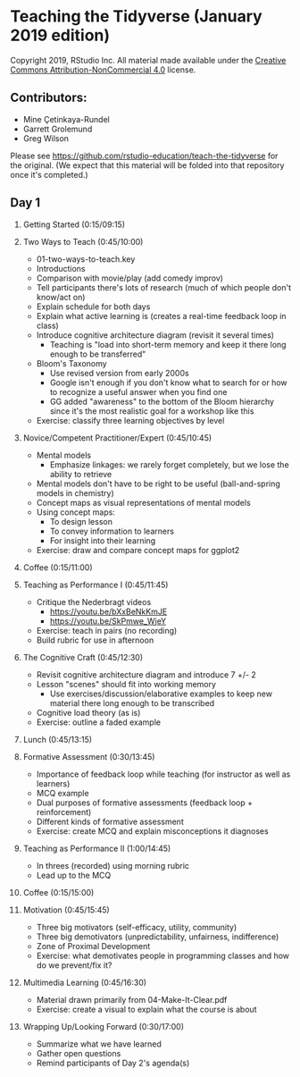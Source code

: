 # Teaching the Tidyverse (January 2019 edition)

Copyright 2019, RStudio Inc. All material made available under the [Creative Commons Attribution-NonCommercial 4.0](https://creativecommons.org/licenses/by-nc/4.0/) license.

## Contributors:

- Mine Çetinkaya-Rundel
- Garrett Grolemund
- Greg Wilson

Please see <https://github.com/rstudio-education/teach-the-tidyverse> for the original.
(We expect that this material will be folded into that repository once it's completed.)

## Day 1

1.  Getting Started (0:15/09:15)

1.  Two Ways to Teach (0:45/10:00)
    -   01-two-ways-to-teach.key
    -   Introductions
    -   Comparison with movie/play (add comedy improv)
    -   Tell participants there's lots of research (much of which people don't know/act on)
    -   Explain schedule for both days
    -   Explain what active learning is (creates a real-time feedback loop in class)
    -   Introduce cognitive architecture diagram (revisit it several times)
        -   Teaching is "load into short-term memory and keep it there long enough to be transferred"
    -   Bloom's Taxonomy
        -   Use revised version from early 2000s
        -   Google isn't enough if you don't know what to search for or how to recognize a useful answer when you find one
        -   GG added "awareness" to the bottom of the Bloom hierarchy since it's the most realistic goal for a workshop like this
    -   Exercise: classify three learning objectives by level

1.  Novice/Competent Practitioner/Expert (0:45/10:45)
    -   Mental models
        -   Emphasize linkages: we rarely forget completely, but we lose the ability to retrieve
    -   Mental models don't have to be right to be useful (ball-and-spring models in chemistry)
    -   Concept maps as visual representations of mental models
    -   Using concept maps:
        -   To design lesson
        -   To convey information to learners
        -   For insight into their learning
    -   Exercise: draw and compare concept maps for ggplot2

1.  Coffee (0:15/11:00)

1.  Teaching as Performance I (0:45/11:45)
    -   Critique the Nederbragt videos
        -   https://youtu.be/bXxBeNkKmJE
        -   https://youtu.be/SkPmwe_WjeY
    -   Exercise: teach in pairs (no recording)
    -   Build rubric for use in afternoon

1.  The Cognitive Craft (0:45/12:30)
    -   Revisit cognitive architecture diagram and introduce 7 +/- 2
    -   Lesson "scenes" should fit into working memory
        -   Use exercises/discussion/elaborative examples to keep new material there long enough to be transcribed
    -   Cognitive load theory (as is)
    -   Exercise: outline a faded example

1.  Lunch (0:45/13:15)

1.  Formative Assessment (0:30/13:45)
    -   Importance of feedback loop while teaching (for instructor as well as learners)
    -   MCQ example
    -   Dual purposes of formative assessments (feedback loop + reinforcement)
    -   Different kinds of formative assessment
    -   Exercise: create MCQ and explain misconceptions it diagnoses

1.  Teaching as Performance II (1:00/14:45)
    -   In threes (recorded) using morning rubric
    -   Lead up to the MCQ

1.  Coffee (0:15/15:00)

1.  Motivation (0:45/15:45)
    -   Three big motivators (self-efficacy, utility, community)
    -   Three big demotivators (unpredictability, unfairness, indifference)
    -   Zone of Proximal Development
    -   Exercise: what demotivates people in programming classes and how do we prevent/fix it?

1.  Multimedia Learning (0:45/16:30)
    -   Material drawn primarily from 04-Make-It-Clear.pdf
    -   Exercise: create a visual to explain what the course is about

1.  Wrapping Up/Looking Forward (0:30/17:00)
    -   Summarize what we have learned
    -   Gather open questions
    -   Remind participants of Day 2's agenda(s)

